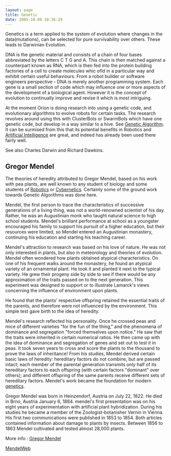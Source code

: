 ```yaml
---
layout: page
title: Genetic
date: 2005-10-08 10:36:29
---
```

Genetics is a term applied to the system of evolution where changes in the data(mutations), can be selected for pure survivability over others. These leads to Darwinian Evolution.

DNA is the genetic material and consists of a chain of four bases abbreviated by the letters C T G and A. This chain is then matched against a counterpart known as RNA, which is then fed into the protein building factories of a cell to create molecules whic ofld in a particular way and exhibit certain useful behaviours. From a robot builder or software engineers perspective - DNA is merely another programming system. Each gene is a small section of code which may influence one or more aspects of the development of a biological agent. However it is the concept of evolution to continually improve and revise it which is most intriguing.

At the moment Orion is doing research into using a genetic code, and evolutionary algorithms to evolve robots for certain tasks. The research revolves around using this with ClusterBots or SwarmBots which have one genetic code, but develop in a way similar to a hive. See [Genetic Algorithm](/wiki/genetic_algorithm.html "Genetic Algorithm"). It can be surmised from this that its potential benefits in Robotics and [Artificial Intelligence](/wiki/artificial_intelligence.html "Artificial Intelligence") are great, and indeed has already been used there fairly well.

See also Charles Darwin and Richard Dawkins.

## Gregor Mendel

The theories of heredity attributed to Gregor Mendel, based on his work with pea plants, are well known to any student of biology and some students of [Robotics](/wiki/robotic.html "Robotic") or [Cybernetics](/wiki/cybernetics.html "Cybernetics"). Certainly some of the ground work towards Genetic Algorithms was done here.

Mendel, the first person to trace the characteristics of successive generations of a living thing, was not a world-renowned scientist of his day. Rather, he was an Augustinian monk who taught natural science to high school students. Mendel's brilliant performance at school as a youngster encouraged his family to support his pursuit of a higher education, but their resources were limited, so Mendel entered an Augustinian monastery, continuing his education and starting his teaching career.

Mendel's attraction to research was based on his love of nature. He was not only interested in plants, but also in meteorology and theories of evolution. Mendel often wondered how plants obtained atypical characteristics. On one of his frequent walks around the monastery, he found an atypical variety of an ornamental plant. He took it and planted it next to the typical variety. He grew their progeny side by side to see if there would be any approximation of the traits passed on to the next generation. This experiment was designed to support or to illustrate Lamarck's views concerning the influence of environment upon plants.

He found that the plants' respective offspring retained the essential traits of the parents, and therefore were not influenced by the environment. This simple test gave birth to the idea of heredity.

Mendel's research reflected his personality. Once he crossed peas and mice of different varieties "for the fun of the thing," and the phenomena of dominance and segregation "forced themselves upon notice." He saw that the traits were inherited in certain numerical ratios. He then came up with the idea of dominance and segregation of genes and set out to test it in peas. It took seven years to cross and score the plants to the thousand to prove the laws of inheritance! From his studies, Mendel derived certain basic laws of heredity: hereditary factors do not combine, but are passed intact; each member of the parental generation transmits only half of its hereditary factors to each offspring (with certain factors "dominant" over others); and different offspring of the same parents receive different sets of hereditary factors. Mendel's work became the foundation for modern [genetics](/wiki/genetic.html "This word describes the system used by all known biological lifeforms to store sticky (permanent) or static data.").

Gregor Mendel was born in Heinzendorf, Austria on July 22, 1822. He died in Brno, Austria January 6, 1884. mendel's first presentation was on his eight years of experimentation with artificial plant hybridization. During his studies he became a member of the Zoologist-botanisher Vernin in Vienna. His first two communications were published in 1853 to 1854. Both articles contained information about damage to plants by insects. Between 1856 to 1863 Mendel cultivated and tested almost 28,000 plants.

More info : [Gregor Mendel](http://www.mcn.org/c/irapilgrim/menhome.html)

[MendelWeb](http://www.mendelweb.org/)
